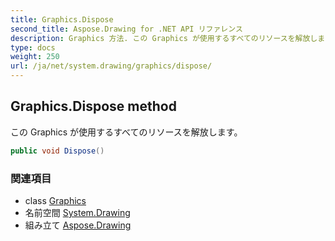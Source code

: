 ```yaml
---
title: Graphics.Dispose
second_title: Aspose.Drawing for .NET API リファレンス
description: Graphics 方法. この Graphics が使用するすべてのリソースを解放します
type: docs
weight: 250
url: /ja/net/system.drawing/graphics/dispose/
---
```

## Graphics.Dispose method

この Graphics が使用するすべてのリソースを解放します。

```csharp
public void Dispose()
```

### 関連項目

* class [Graphics](../)
* 名前空間 [System.Drawing](../../graphics/)
* 組み立て [Aspose.Drawing](../../../)


